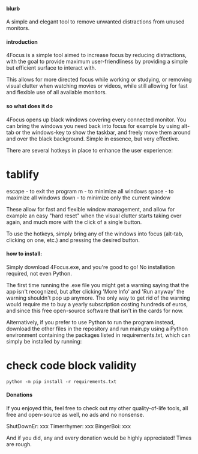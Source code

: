 #### blurb
A simple and elegant tool to remove unwanted distractions from unused monitors.


#### introduction
4Focus is a simple tool aimed to increase focus by reducing distractions, with the goal to provide maximum user-friendliness by providing a simple but efficient surface to interact with. 

This allows for more directed focus while working or studying, or removing visual clutter when watching movies or videos, while still allowing for fast and flexible use of all available monitors.


#### so what does it do
4Focus opens up black windows covering every connected monitor. You can bring the windows you need back into focus for example by using alt-tab or the windows-key to show the taskbar, and freely move them around and over the black background. Simple in essence, but very effective.

There are several hotkeys in place to enhance the user experience:

# tablify
escape	-	to exit the program
m 		-	to minimize all windows
space	-	to maximize all windows
down	-	to minimize only the current window

These allow for fast and flexible window management, and allow for example an easy "hard reset" when the visual clutter starts taking over again, and much more with the click of a single button.

To use the hotkeys, simply bring any of the windows into focus (alt-tab, clicking on one, etc.) and pressing the desired button.


#### how to install:

Simply download 4Focus.exe, and you're good to go! No installation required, not even Python.

The first time running the .exe file you might get a warning saying that the app isn't recognized, but after clicking 'More Info' and 'Run anyway' the warning shouldn't pop up anymore.
The only way to get rid of the warning would require me to buy a yearly subscription costing hundreds of euros, and since this free open-source software that isn't in the cards for now.

Alternatively, if you prefer to use Python to run the program instead, download the other files in the repository and run main.py using a Python environment containing the packages listed in requirements.txt, which can simply be installed by running:

# check code block validity
```batch
python -m pip install -r requirements.txt
```


#### Donations
If you enjoyed this, feel free to check out my other quality-of-life tools, all free and open-source as well, no ads and no nonsense.

ShutDownEr: xxx
Timerrhymer: xxx
BingerBoi: xxx

And if you did, any and every donation would be highly appreciated! Times are rough.